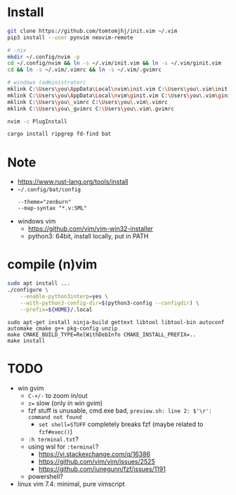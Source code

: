 # Install

```sh
git clone https://github.com/tomtomjhj/init.vim ~/.vim
pip3 install --user pynvim neovim-remote

# -nix
mkdir ~/.config/nvim -p
cd ~/.config/nvim && ln -s ~/.vim/init.vim && ln -s ~/.vim/ginit.vim
cd && ln -s ~/.vim/.vimrc && ln -s ~/.vim/.gvimrc

# windows (administrator)
mklink C:\Users\you\AppData\Local\nvim\init.vim C:\Users\you\.vim\init.vim
mklink C:\Users\you\AppData\Local\nvim\ginit.vim C:\Users\you\.vim\ginit.vim
mklink C:\Users\you\_vimrc C:\Users\you\.vim\.vimrc
mklink C:\Users\you\_gvimrc C:\Users\you\.vim\.gvimrc

nvim -c PlugInstall

cargo install ripgrep fd-find bat
```

# Note
* https://www.rust-lang.org/tools/install
* `~/.config/bat/config`
  ```
  --theme="zenburn"
  --map-syntax "*.v:SML"
  ```
* windows vim
    * https://github.com/vim/vim-win32-installer
    * python3: 64bit, install locally, put in PATH

# compile (n)vim
```bash
sudo apt install ...
./configure \
    --enable-python3interp=yes \
    --with-python3-config-dir=$(python3-config --configdir) \
    --prefix=${HOME}/.local
```

```
sudo apt-get install ninja-build gettext libtool libtool-bin autoconf automake cmake g++ pkg-config unzip
make CMAKE_BUILD_TYPE=RelWithDebInfo CMAKE_INSTALL_PREFIX=..
make install
```

# TODO
* win gvim
    * `C-+/-` to zoom in/out
    * `z=` slow (only in win gvim)
    * fzf stuff is unusable, cmd.exe bad, `preview.sh: line 2: $'\r': command not found`
        * `set shell=STUFF` completely breaks fzf (maybe related to `fzf#exec()`)
    * `:h terminal.txt`?
    * using wsl for `:terminal`?
        * https://vi.stackexchange.com/q/16386
        * https://github.com/vim/vim/issues/2525
        * https://github.com/junegunn/fzf/issues/1191
    * powershell?
* linux vim 7.4: minimal, pure vimscript
